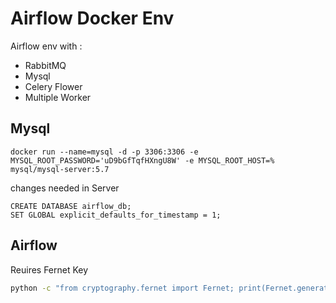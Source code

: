 # Airflow Docker Env
Airflow env with :
- RabbitMQ
- Mysql
- Celery Flower
- Multiple Worker

## Mysql
```
docker run --name=mysql -d -p 3306:3306 -e MYSQL_ROOT_PASSWORD='uD9bGfTqfHXngU8W' -e MYSQL_ROOT_HOST=% mysql/mysql-server:5.7
```
changes needed in Server
```
CREATE DATABASE airflow_db;
SET GLOBAL explicit_defaults_for_timestamp = 1;
```
## Airflow
Reuires Fernet Key
```bash
python -c "from cryptography.fernet import Fernet; print(Fernet.generate_key().decode())"
```